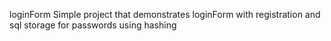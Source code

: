 loginForm
Simple project that demonstrates loginForm with registration and sql storage for passwords using hashing

